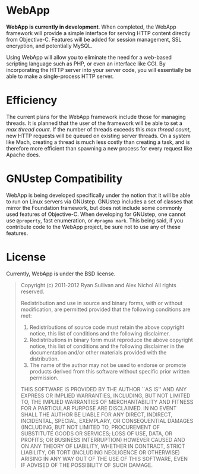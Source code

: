 WebApp
======

**WebApp is currently in development**. When completed, the WebApp framework will provide a simple interface for serving HTTP content directly from Objective-C.  Features will be added for session management, SSL encryption, and potentially MySQL.

Using WebApp will allow you to eliminate the need for a web-based scripting language such as PHP, or even an interface like CGI.  By incorporating the HTTP server into your server code, you will essentially be able to make a single-process HTTP server.

Efficiency
==========

The current plans for the WebApp framework include those for managing threads.  It is planned that the user of the framework will be able to set a *max thread count*.  If the number of threads exceeds this *max thread count*, new HTTP requests will be queued on existing server threads.  On a system like Mach, creating a thread is much less costly than creating a task, and is therefore more efficient than spawning a new process for every request like Apache does.

GNUstep Compatibility
=====================

WebApp is being developed specifically under the notion that it will be able to run on Linux servers via GNUstep.  GNUstep includes a set of classes that mirror the Foundation framework, but does not include some commonly used features of Objective-C.  When developing for GNUstep, one cannot use ```@property```, fast enumeration, or ```#pragma mark```.  This being said, if you contribute code to the WebApp project, be sure not to use any of these features.

License
=======

Currently, WebApp is under the BSD license.

> Copyright (c) 2011-2012 Ryan Sullivan and Alex Nichol
> All rights reserved.
> 
> Redistribution and use in source and binary forms, with or without
> modification, are permitted provided that the following conditions
> are met:
> 1. Redistributions of source code must retain the above copyright
>    notice, this list of conditions and the following disclaimer.
> 2. Redistributions in binary form must reproduce the above copyright
>    notice, this list of conditions and the following disclaimer in the
>    documentation and/or other materials provided with the distribution.
> 3. The name of the author may not be used to endorse or promote products
>    derived from this software without specific prior written permission.
> 
> THIS SOFTWARE IS PROVIDED BY THE AUTHOR ``AS IS'' AND ANY EXPRESS OR
> IMPLIED WARRANTIES, INCLUDING, BUT NOT LIMITED TO, THE IMPLIED WARRANTIES
> OF MERCHANTABILITY AND FITNESS FOR A PARTICULAR PURPOSE ARE DISCLAIMED.
> IN NO EVENT SHALL THE AUTHOR BE LIABLE FOR ANY DIRECT, INDIRECT,
> INCIDENTAL, SPECIAL, EXEMPLARY, OR CONSEQUENTIAL DAMAGES (INCLUDING, BUT
> NOT LIMITED TO, PROCUREMENT OF SUBSTITUTE GOODS OR SERVICES; LOSS OF USE,
> DATA, OR PROFITS; OR BUSINESS INTERRUPTION) HOWEVER CAUSED AND ON ANY
> THEORY OF LIABILITY, WHETHER IN CONTRACT, STRICT LIABILITY, OR TORT
> (INCLUDING NEGLIGENCE OR OTHERWISE) ARISING IN ANY WAY OUT OF THE USE OF
> THIS SOFTWARE, EVEN IF ADVISED OF THE POSSIBILITY OF SUCH DAMAGE.